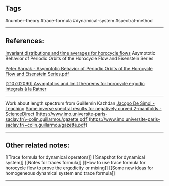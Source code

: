 
## Tags
#number-theory #trace-formula #dynamical-system #spectral-method


---

## References:
[Invariant distributions and time averages for horocycle flows](https://projecteuclid.org/journals/duke-mathematical-journal/volume-119/issue-3/Invariant-distributions-and-time-averages-for-horocycle-flows/10.1215/S0012-7094-03-11932-8.full)
Asymptotic Behavior of Periodic Orbits of the Horocycle Flow and Eisenstein Series

[Peter Sarnak - Asymptotic Behavior of Periodic Orbits of the Horocycle Flow and Eisenstein Series.pdf](hook://file/SFtQXt9nc?p=VGhlc2lzL1RyYWNlIGZvcm11bGEgZm9yIGR5bmFtaWNhbCBvcGVyYXRvcnM=&n=Peter%20Sarnak%20%2D%20Asymptotic%20Behavior%20of%20Periodic%20Orbits%20of%20the%20Horocycle%20Flow%20and%20Eisenstein%20Series%2Epdf#p=1&x=0&y=0&s=2&e=84)

[[2107.02090] Asymptotics and limit theorems for horocycle ergodic integrals à la Ratner](https://arxiv.org/abs/2107.02090)

---
Work about length spectrum from Guillemin Kazhdan 
[Jacopo De Simoi - Teaching](http://www.math.toronto.edu/jacopods/mat1846.html)
[Some inverse spectral results for negatively curved 2-manifolds - ScienceDirect](https://pdf.sciencedirectassets.com/271595/1-s2.0-S0040938300X01255/1-s2.0-0040938380900154/main.pdf?X-Amz-Security-Token=IQoJb3JpZ2luX2VjEM%2F%2F%2F%2F%2F%2F%2F%2F%2F%2F%2FwEaCXVzLWVhc3QtMSJGMEQCIC5W1%2BPeOrAmjdPPGUNuWiEh0Vc8Pd5s4k0sKveR%2Bp8%2FAiAIHHOKMN%2F2Yn9TEJI%2F9K7A%2BPkZa%2BxkLdPvXaFt1Z2%2BWCqyBQgoEAUaDDA1OTAwMzU0Njg2NSIM1iK%2Boysg7DcsWWo%2FKo8FhifFW2srDTq%2FK6KmLOvpYyAoLGmCLxkbBGNE9yXeDrv12bItdtwd0%2BhbrW1n9UOV%2Bvk4vuieBXj5RgIEm4M78W32jOvZXJLfQ8GLllCgLeS3nU0HG6LIfqxOugM6OFvwak27Gg6gRBT4fA%2FyeBQsup13n9z4ic1Bk8wS0JrJtO8O761lwtxCeafKM8k2wHJKymp0e9mx8X4w7gAr9vPM6sqXNj6fpvCwRd5zJLtnjuJJUx8iXtieD1PSkp3JpesIIx8aEwaRfGJdSgYB7zGsh09lgCi2Jc4iIysjdJkGL3sJmEWTn6f51dSyIYETJt9QJlWsFP6Ov9tSEFYg5PlGN1vOJoVZAOy2Nkp30MQlzwnBeUa%2FtV8sFDj9sSV3kjgIvKeCHkBIHJEjFSpQWqtbU7q7q25okFlbFnqIuWyzYnE2fJoAR7Z1NrIJX1EddIn8WXUTAP09Rc%2BtvR40xRDEATNufdT2FgD%2F5QPO82kCfAAjPDyRu2nhRFHvnCguO6H9Jp7y3S6k3qJVvcmk3tWKvxt%2FrYOsItVs%2BYOkKNUkbqZuUFAG1%2BKfSH22vEuke0i4ezSaRu0ALSkH5Uf5AFeJsBP21IPIEBUjtMY1NkjlmescHj%2Bu3sikDTUZk9WCcVEdzL13R0RgbyeD2YfG63zdGGW5z4ySrGRw0LXcEwW%2FzOlUV8H0jaX9utZyAvQK9W1KTbbfnoufguykAfL6syPtLGTEEl7YHPyr6JuoVt7cdmAOwo8XRyHYMzS8g7AnOM42rDIdY0NWz5T6h4lHhSa84ej0BnR2ubZ3cxuGfcrk7YfBBt5p2QwuVHMov7OeUVJo%2FTRA%2FV7LyC4GtBbQEDJRIt%2BPF%2FcIWzC2sd2c7lU61TDg5aqkBjqyAaG7zMWtkETozm2StOr5vReplRSavmwDhrhZz8APA8aoHQjvKnD%2FcQuqg3IEjc1n9SJUHrSh4LKkY1fzZR5h4G08YWTw1pC%2BSmRXRj0enDuRFvz0Iz6B9iQJIFeTZ7wWftbBPeuosFahzAGax18lo2D4wm0wfHnYjWM3JO%2F8pDXYf1L2%2F3P1Di7eNCrSOxdkhAXii0nASiuNOhPo8q0g2LuUegk%2Fb9NuvbCYrvqpAOWgiYY%3D&X-Amz-Algorithm=AWS4-HMAC-SHA256&X-Amz-Date=20230615T081617Z&X-Amz-SignedHeaders=host&X-Amz-Expires=300&X-Amz-Credential=ASIAQ3PHCVTY5IEK7Z7J%2F20230615%2Fus-east-1%2Fs3%2Faws4_request&X-Amz-Signature=5cc36bb43573d730765e4f9320be58b947a553344f67fc5e8ee8ddb260c5e6e9&hash=c66f6215e5efa667d9ed7c853400717e7b1688886afa536df0cc03f20625da27&host=68042c943591013ac2b2430a89b270f6af2c76d8dfd086a07176afe7c76c2c61&pii=0040938380900154&tid=spdf-8a10cbce-742f-4d20-b6ac-66d1144d92a6&sid=dae8182e9427c24db50bbb5957d865b32213gxrqb&type=client&tsoh=d3d3LnNjaWVuY2VkaXJlY3QuY29t&ua=190e5904525a5a0a010208&rr=7d795ebbff943b63&cc=ch)
[https://www.imo.universite-paris-saclay.fr/\~colin.guillarmou/gazette.pdf](https://www.imo.universite-paris-saclay.fr/~colin.guillarmou/gazette.pdf)





---
## Other related notes:

[[Trace formula for dynamical operators]]
[[Snapshot for dynamical system]]
[[Notes for traces formula]]
[[How to use trace formula for horocycle flow to prove the ergodicity or mixing]]
[[Some new ideas for homogeneous dynamical system and trace formula]]

---
